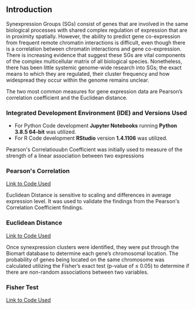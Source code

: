 ## Introduction

Synexpression Groups (SGs) consist of genes that are involved in the same biological processes with shared complex regulation of expression that are in proximity spatially. However, the ability to predict gene co-expression from frequent remote chromatin interactions is difficult, even though there is a correlation between chromatin interactions and gene co-expression. There is increasing evidence that suggest these SGs are vital components of the complex multicellular matrix of all biological species.  Nonetheless, there has been little systemic genome-wide research into SGs; the exact means to which they are regulated, their cluster frequency and how widespread they occur within the genome remains unclear.


The two most common measures for gene expression data are Pearson’s correlation coefficient and the Euclidean distance. 

### Integrated Development Environment (IDE) and Versions Used
- For Python Code development **Jupyter Notebooks** running **Python 3.8.5 64-bit** was utilized.
- For R Code development **RStudio** version **1.4.1106** was utilized.

Pearson's Correlatiouubn Coefficient was initially used to measure of the strength of a linear association between two expressions
### Pearson's Correlation
[Link to Code Used](https://i-milligan.github.io/Synexpression-Groups-Identification/pearson)

Euclidean Distance is sensitive to scaling and differences in average expression level.  It was used to validate the findings from the Pearson's Correlation Coefficient findings.
### Euclidean Distance
[Link to Code Used](https://i-milligan.github.io/Synexpression-Groups-Identification/euclidean)

Once synexpression clusters were identified, they were put through the Biomart database to determine each gene’s chromosomal location. The probability of genes being located on the same chromosome was calculated utilizing the Fisher’s exact test (p-value of ≤ 0.05) to determine if there are non-random associations between two variables.
### Fisher Test
[Link to Code Used](fisher.md)

